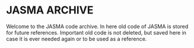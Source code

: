 # JASMA ARCHIVE

Welcome to the JASMA code archive. 
In here old code of JASMA is stored for future references.
Important old code is not deleted, but saved here in case it
is ever needed again or to be used as a reference.